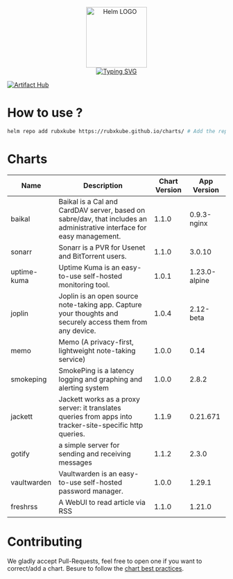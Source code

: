<p align="center">
    <img src="https://helm.sh/img/helm.svg" width="140px" alt="Helm LOGO"/>
    <br>
    <a href="https://rubxkube.github.io/charts/"><img src="https://readme-typing-svg.herokuapp.com?font=Fira+Code&pause=1000&color=0F1689&background=FFFFFF00&center=true&vCenter=true&width=435&lines=QJOLY's+Chart+Repository;rubxkube.github.io%2Fhelm-charts;+Feel+free+to+contribute" alt="Typing SVG" /></a>
</p>

[![Artifact Hub](https://img.shields.io/endpoint?url=https://artifacthub.io/badge/repository/rubxkube)](https://artifacthub.io/packages/search?repo=rubxkube)

# How to use ? 

```bash
helm repo add rubxkube https://rubxkube.github.io/charts/ # Add the repo to your helm
```

# Charts

| Name  | Description | Chart Version | App Version |
|-------|-------------|---------------|-------------|
| baikal | Baikal is a Cal and CardDAV server, based on sabre/dav, that includes an administrative interface for easy management. | 1.1.0 | 0.9.3-nginx |
| sonarr | Sonarr is a PVR for Usenet and BitTorrent users. | 1.1.0 | 3.0.10 |
| uptime-kuma | Uptime Kuma is an easy-to-use self-hosted monitoring tool. | 1.0.1 | 1.23.0-alpine |
| joplin | Joplin is an open source note-taking app. Capture your thoughts and securely access them from any device. | 1.0.4 | 2.12-beta |
| memo | Memo (A privacy-first, lightweight note-taking service) | 1.0.0 | 0.14 |
| smokeping | SmokePing is a latency logging and graphing and alerting system | 1.0.0 | 2.8.2 |
| jackett | Jackett works as a proxy server: it translates queries from apps into tracker-site-specific http queries. | 1.1.9 | 0.21.671 |
| gotify | a simple server for sending and receiving messages | 1.1.2 | 2.3.0 |
| vaultwarden | Vaultwarden is an easy-to-use self-hosted password manager. | 1.0.0 | 1.29.1 |
| freshrss | A WebUI to read article via RSS | 1.1.0 | 1.21.0 |


# Contributing 

We gladly accept Pull-Requests, feel free to open one if you want to correct/add a chart. Besure to follow the [chart best practices](https://helm.sh/docs/chart_best_practices/).
